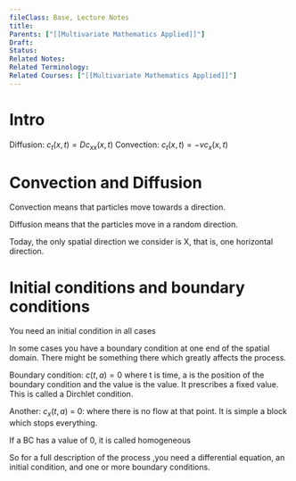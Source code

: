 ```yaml
---
fileClass: Base, Lecture Notes
title: 
Parents: ["[[Multivariate Mathematics Applied]]"]
Draft: 
Status: 
Related Notes: 
Related Terminology: 
Related Courses: ["[[Multivariate Mathematics Applied]]"]
---
```

# Intro
Diffusion: $c_t(x,t) = Dc_{xx}(x,t)$
Convection: $c_t(x,t)=-vc_x(x,t)$

# Convection and Diffusion
Convection means that particles move towards a direction.

Diffusion means that the particles move in a random direction. 

Today, the only spatial direction we consider is X, that is, one horizontal direction. 

# Initial conditions and boundary conditions
You need an initial condition in all cases

In some cases you have a boundary condition at one end of the spatial domain. There might be something there which greatly affects the process. 

Boundary condition: $c(t, a) = 0$ where t is time, a is the position of the boundary condition and the value is the value. It prescribes a fixed value. This is called a Dirchlet condition. 

Another: $c_x(t,a)$ = 0: where there is no flow at that point. It is simple a block which stops everything. 

If a BC has a value of 0, it is called homogeneous

So for a full description of the process ,you need a differential equation, an initial condition, and one or more boundary conditions. 